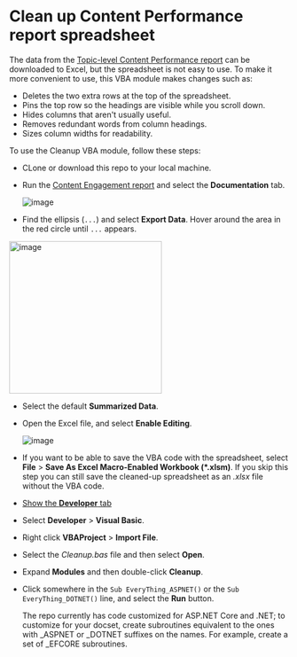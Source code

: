 # Clean up Content Performance report spreadsheet

The data from the [Topic-level Content Performance report](https://aka.ms/contentperformancedashboard) can be downloaded to Excel, but the spreadsheet is not easy to use. To make it more convenient to use, this VBA module makes changes such as:

* Deletes the two extra rows at the top of the spreadsheet.
* Pins the top row so the headings are visible while you scroll down.
* Hides columns that aren't usually useful.
* Removes redundant words from column headings.
* Sizes column widths for readability.

To use the Cleanup VBA module, follow these steps:

* CLone or download this repo to your local machine.

* Run the [Content Engagement report](https://aka.ms/contentengagementreport) and select the **Documentation** tab.

  ![image](https://user-images.githubusercontent.com/3605364/120519165-0acda400-c36e-11eb-805f-bc431c8cf9b4.png)

* Find the ellipsis (`...`) and select **Export Data**. Hover around the area in the red circle until `...` appears.

 <img width="275" alt="image" src="https://user-images.githubusercontent.com/3605364/218885221-690cba91-dfdb-4fca-bf9b-6f579f33e543.png">
 
* Select the default **Summarized Data**.

* Open the Excel file, and select **Enable Editing**.

  ![image](https://user-images.githubusercontent.com/3605364/120518419-44ea7600-c36d-11eb-9c46-9e3a72799d0a.png)

* If you want to be able to save the VBA code with the spreadsheet, select **File** > **Save As Excel Macro-Enabled Workbook (\*.xlsm)**. If you skip this step you can still save the cleaned-up spreadsheet as an *.xlsx* file without the VBA code.

* [Show the **Developer** tab](https://support.microsoft.com/topic/show-the-developer-tab-e1192344-5e56-4d45-931b-e5fd9bea2d45)
* Select **Developer** > **Visual Basic**.
* Right click **VBAProject** > **Import File**.
* Select the *Cleanup.bas* file  and then select **Open**.
* Expand **Modules** and then double-click **Cleanup**.
* Click somewhere in the `Sub EveryThing_ASPNET()` or the `Sub EveryThing_DOTNET()` line, and select the **Run** button.

  The repo currently has code customized for ASP.NET Core and .NET; to customize for your docset, create subroutines equivalent to the ones with _ASPNET or _DOTNET suffixes on the names. For example, create a set of _EFCORE subroutines.
